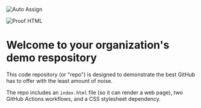 ![Auto Assign](https://github.com/zhiyilaodi/demo-repository/actions/workflows/auto-assign.yml/badge.svg)

![Proof HTML](https://github.com/zhiyilaodi/demo-repository/actions/workflows/proof-html.yml/badge.svg)

# Welcome to your organization's demo respository
This code repository (or "repo") is designed to demonstrate the best GitHub has to offer with the least amount of noise.

The repo includes an `index.html` file (so it can render a web page), two GitHub Actions workflows, and a CSS stylesheet dependency.
